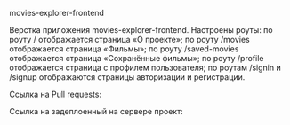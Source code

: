 movies-explorer-frontend

Верстка приложения movies-explorer-frontend. Настроены роуты:
по роуту / отображается страница «О проекте»;
по роуту /movies отображается страница «Фильмы»;
по роуту /saved-movies отображается страница «Сохранённые фильмы»;
по роуту /profile отображается страница с профилем пользователя;
по роутам /signin и /signup отображаются страницы авторизации и регистрации.

Ссылка на Pull requests:

Ссылка на задеплоенный на сервере проект:
